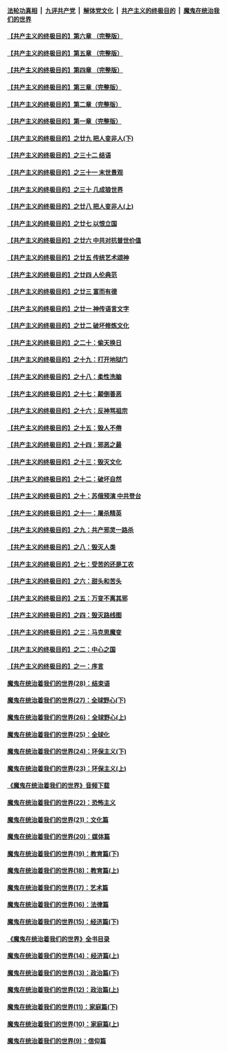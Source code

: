 ####  [法轮功真相](../../../../basic/blob/master/README.md?t=09070100) &nbsp;|&nbsp; [九评共产党](../../../../9ping.md/blob/master/README.md?t=09070100) &nbsp;|&nbsp; [解体党文化](../../../../jtdwh.md/blob/master/README.md?t=09070100)  &nbsp;|&nbsp; [共产主义的终极目的](../../../../gczydzjmd.md/blob/master/README.md?t=09070100) &nbsp;|&nbsp; [魔鬼在统治我们的世界](../../../../mgztzwmdsj.md/blob/master/README.md?t=09070100) 

#### [【共产主义的终极目的】第六章 （完整版）](../pages/nsc422/n11428913.md?t=09070100) 

#### [【共产主义的终极目的】第五章 （完整版）](../pages/nsc422/n11428912.md?t=09070100) 

#### [【共产主义的终极目的】第四章 （完整版）](../pages/nsc422/n11428907.md?t=09070100) 

#### [【共产主义的终极目的】第三章（完整版）](../pages/nsc422/n11428848.md?t=09070100) 

#### [【共产主义的终极目的】第二章（完整版）](../pages/nsc422/n11428831.md?t=09070100) 

#### [【共产主义的终极目的】第一章（完整版）](../pages/nsc422/n11417651.md?t=09070100) 

#### [【共产主义的终极目的】之廿九 把人变非人(下)](../pages/nsc422/n11344140.md?t=09070100) 

#### [【共产主义的终极目的】之三十二 结语](../pages/nsc422/n11360535.md?t=09070100) 

#### [【共产主义的终极目的】之三十一 末世景观](../pages/nsc422/n11351129.md?t=09070100) 

#### [【共产主义的终极目的】之三十 几成狼世界](../pages/nsc422/n11348280.md?t=09070100) 

#### [【共产主义的终极目的】之廿八 把人变非人(上)](../pages/nsc422/n11340492.md?t=09070100) 

#### [【共产主义的终极目的】之廿七 以恨立国](../pages/nsc422/n11336944.md?t=09070100) 

#### [【共产主义的终极目的】之廿六 中共对抗普世价值](../pages/nsc422/n11324785.md?t=09070100) 

#### [【共产主义的终极目的】之廿五 传统艺术颂神](../pages/nsc422/n11296396.md?t=09070100) 

#### [【共产主义的终极目的】之廿四 人伦典范](../pages/nsc422/n11296397.md?t=09070100) 

#### [【共产主义的终极目的】之廿三 富而有德](../pages/nsc422/n11283598.md?t=09070100) 

#### [【共产主义的终极目的】之廿一 神传语言文字](../pages/nsc422/n11263265.md?t=09070100) 

#### [【共产主义的终极目的】之廿二 破坏修炼文化](../pages/nsc422/n11245728.md?t=09070100) 

#### [【共产主义的终极目的】之二十：偷天换日](../pages/nsc422/n11238846.md?t=09070100) 

#### [【共产主义的终极目的】之十九：打开地狱门](../pages/nsc422/n11206376.md?t=09070100) 

#### [【共产主义的终极目的】之十八：柔性洗脑](../pages/nsc422/n11199994.md?t=09070100) 

#### [【共产主义的终极目的】之十七：颠倒善恶](../pages/nsc422/n11179782.md?t=09070100) 

#### [【共产主义的终极目的】之十六：反神骂祖宗](../pages/nsc422/n11166798.md?t=09070100) 

#### [【共产主义的终极目的】之十五：毁人不倦](../pages/nsc422/n11166792.md?t=09070100) 

#### [【共产主义的终极目的】之十四：邪恶之最](../pages/nsc422/n11150249.md?t=09070100) 

#### [【共产主义的终极目的】之十三：毁灭文化](../pages/nsc422/n11135227.md?t=09070100) 

#### [【共产主义的终极目的】之十二：破坏自然](../pages/nsc422/n11135214.md?t=09070100) 

#### [【共产主义的终极目的】之十：苏俄预演 中共登台](../pages/nsc422/n11118424.md?t=09070100) 

#### [【共产主义的终极目的】之十一：屠杀精英](../pages/nsc422/n11118442.md?t=09070100) 

#### [【共产主义的终极目的】之九：共产邪灵一路杀](../pages/nsc422/n11114139.md?t=09070100) 

#### [【共产主义的终极目的】之八：毁灭人类](../pages/nsc422/n11108503.md?t=09070100) 

#### [【共产主义的终极目的】之七：受苦的还是工农](../pages/nsc422/n11101809.md?t=09070100) 

#### [【共产主义的终极目的】之六：甜头和苦头](../pages/nsc422/n11096971.md?t=09070100) 

#### [【共产主义的终极目的】之五：万变不离其邪](../pages/nsc422/n11091285.md?t=09070100) 

#### [【共产主义的终极目的】之四：毁灭路线图](../pages/nsc422/n11086284.md?t=09070100) 

#### [【共产主义的终极目的】之三：马克思魔变](../pages/nsc422/n11061941.md?t=09070100) 

#### [【共产主义的终极目的】之二：中心之国](../pages/nsc422/n11047728.md?t=09070100) 

#### [【共产主义的终极目的】之一：序言](../pages/nsc422/n11086077.md?t=09070100) 

#### [魔鬼在统治着我们的世界(28)：结束语](../pages/nsc422/n10936246.md?t=09070100) 

#### [魔鬼在统治着我们的世界(27)：全球野心(下)](../pages/nsc422/n10928319.md?t=09070100) 

#### [魔鬼在统治着我们的世界(26)：全球野心(上)](../pages/nsc422/n10900318.md?t=09070100) 

#### [魔鬼在统治着我们的世界(25)：全球化](../pages/nsc422/n10788205.md?t=09070100) 

#### [魔鬼在统治着我们的世界(24)：环保主义(下)](../pages/nsc422/n10695307.md?t=09070100) 

#### [魔鬼在统治着我们的世界(23)：环保主义(上)](../pages/nsc422/n10688613.md?t=09070100) 

#### [《魔鬼在统治着我们的世界》音频下载](../pages/nsc422/n10635553.md?t=09070100) 

#### [魔鬼在统治着我们的世界(22)：恐怖主义](../pages/nsc422/n10614727.md?t=09070100) 

#### [魔鬼在统治着我们的世界(21)：文化篇](../pages/nsc422/n10597706.md?t=09070100) 

#### [魔鬼在统治着我们的世界(20)：媒体篇](../pages/nsc422/n10586579.md?t=09070100) 

#### [魔鬼在统治着我们的世界(19)：教育篇(下)](../pages/nsc422/n10564808.md?t=09070100) 

#### [魔鬼在统治着我们的世界(18)：教育篇(上)](../pages/nsc422/n10526970.md?t=09070100) 

#### [魔鬼在统治着我们的世界(17)：艺术篇](../pages/nsc422/n10499093.md?t=09070100) 

#### [魔鬼在统治着我们的世界(16)：法律篇](../pages/nsc422/n10485969.md?t=09070100) 

#### [魔鬼在统治着我们的世界(15)：经济篇(下)](../pages/nsc422/n10469975.md?t=09070100) 

#### [《魔鬼在统治着我们的世界》全书目录](../pages/nsc422/n10464261.md?t=09070100) 

#### [魔鬼在统治着我们的世界(14)：经济篇(上)](../pages/nsc422/n10457370.md?t=09070100) 

#### [魔鬼在统治着我们的世界(13)：政治篇(下)](../pages/nsc422/n10448270.md?t=09070100) 

#### [魔鬼在统治着我们的世界(12)：政治篇(上)](../pages/nsc422/n10444576.md?t=09070100) 

#### [魔鬼在统治着我们的世界(11)：家庭篇(下)](../pages/nsc422/n10440961.md?t=09070100) 

#### [魔鬼在统治着我们的世界(10)：家庭篇(上)](../pages/nsc422/n10435448.md?t=09070100) 

#### [魔鬼在统治着我们的世界(9)：信仰篇](../pages/nsc422/n10432159.md?t=09070100) 

